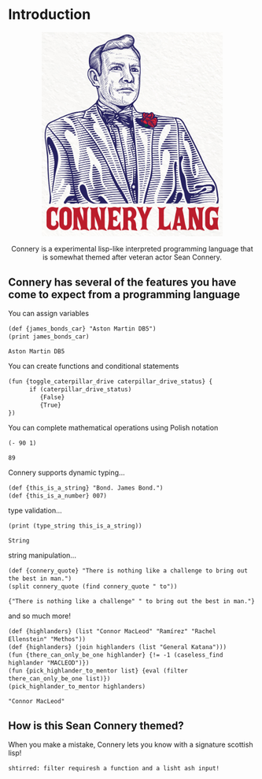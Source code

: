 # Introduction
<p align="center">
  <img width="368" height="414.5" src="/img/ConneryLogo.jpg">
</p>
<p align="center">Connery is a experimental lisp-like interpreted programming language that is somewhat themed after veteran actor Sean Connery.</p>

## Connery has several of the features you have come to expect from a programming language
You can assign variables
```
(def {james_bonds_car} "Aston Martin DB5")
(print james_bonds_car)
```
```
Aston Martin DB5
```
You can create functions and conditional statements
```
(fun {toggle_caterpillar_drive caterpillar_drive_status} {
      if (caterpillar_drive_status)
         {False}
         {True}
})
```
You can complete mathematical operations using Polish notation
```
(- 90 1)
```
```
89
```
Connery supports dynamic typing...
```
(def {this_is_a_string} "Bond. James Bond.")
(def {this_is_a_number} 007)
```
type validation...
```
(print (type_string this_is_a_string))
```
```
String
```
string manipulation...
```
(def {connery_quote} "There is nothing like a challenge to bring out the best in man.")
(split connery_quote (find connery_quote " to"))
```
```
{"There is nothing like a challenge" " to bring out the best in man."}
```
and so much more!
```
(def {highlanders} (list "Connor MacLeod" "Ramírez" "Rachel Ellenstein" "Methos"))
(def {highlanders} (join highlanders (list "General Katana")))
(fun {there_can_only_be_one highlander} {!= -1 (caseless_find highlander "MACLEOD")})
(fun {pick_highlander_to_mentor list} {eval (filter there_can_only_be_one list)})
(pick_highlander_to_mentor highlanders)
```
```
"Connor MacLeod"
```
## How is this Sean Connery themed?
When you make a mistake, Connery lets you know with a signature scottish lisp!
```
shtirred: filter requiresh a function and a lisht ash input!
```